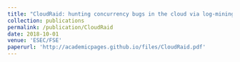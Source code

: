 ```yaml
---
title: "CloudRaid: hunting concurrency bugs in the cloud via log-mining"
collection: publications
permalink: /publication/CloudRaid
date: 2018-10-01
venue: 'ESEC/FSE'
paperurl: 'http://academicpages.github.io/files/CloudRaid.pdf'
---
```

